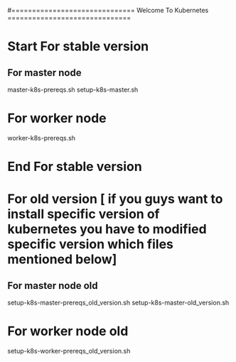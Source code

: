 #============================== Welcome  To Kubernetes ==============================

# Start For stable version 

## For master node

master-k8s-prereqs.sh
setup-k8s-master.sh

# For worker node

worker-k8s-prereqs.sh

# End For stable version


# For old version [ if you guys want to install specific version of kubernetes you have to modified specific version which files mentioned below]

## For master node old

setup-k8s-master-prereqs_old_version.sh
setup-k8s-master-old_version.sh


# For worker node old

setup-k8s-worker-prereqs_old_version.sh
